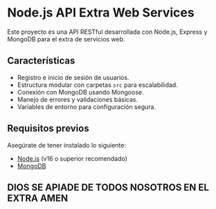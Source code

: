 # Node.js API Extra Web Services

Este proyecto es una API RESTful desarrollada con Node.js, Express y MongoDB para el extra de servicios web.

## Características

- Registro e inicio de sesión de usuarios.
- Estructura modular con carpetas `src` para escalabilidad.
- Conexión con MongoDB usando Mongoose.
- Manejo de errores y validaciones básicas.
- Variables de entorno para configuración segura.

## Requisitos previos

Asegúrate de tener instalado lo siguiente:

- [Node.js](https://nodejs.org/) (v16 o superior recomendado)
- [MongoDB](https://www.mongodb.com/)

## DIOS SE APIADE DE TODOS NOSOTROS EN EL EXTRA AMEN